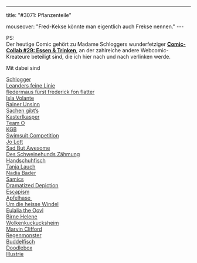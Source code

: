 ---
title: "#3071: Pflanzenteile"
<p>mouseover: "Fred-Kekse könnte man eigentlich auch Frekse nennen."
---</p><p>PS:<br /> Der heutige Comic gehört zu Madame Schloggers wunderfetziger <a href="http://schlogger.de/wordpress/"><strong>Comic-Collab #29: Essen &amp; Trinken</strong></a>, an der zahlreiche andere Webcomic-Kreateure beteiligt sind, die ich hier nach und nach verlinken werde.</p><p>Mit dabei sind</p><p><a href="http://schlogger.de/wordpress/comic-collab-029-essen-trinken/" target="_blank"><span style="color: #333333;">Schlogger</span></a><br /><a href="http://feinelinie.wordpress.com/2014/02/15/comic-collab-029-essen-und-trinken/" target="_blank"><span style="color: #333333;">Leanders feine Linie</span></a><br /><a href="http://www.fonflatter.de/2014/02/15/3071-pflanzenteile/" target="_blank"><span style="color: #333333;">fledermaus fürst frederick fon flatter</span></a><br /><a href="http://www.isla-volante.ch/comic-collab-29-essen-und-trinken/" target="_blank"><span style="color: #333333;">Isla Volante</span></a><br /><a href="http://rainerunsinn.blogspot.de/2014/02/operationsbesteck.html" target="_blank"><span style="color: #333333;">Rainer Unsinn</span></a><br /><a href="http://demichl.wordpress.com/2014/02/15/comic-collab-essen-trinken/" target="_blank"><span style="color: #333333;">Sachen gibt’s</span></a><br /><a href="http://kasterlkasper.de/2014/02/comic-collab/" target="_blank"><span style="color: #333333;">Kasterlkasper</span></a><br /><a href="http://teamocomics.wordpress.com/2014/02/15/comic-collab-29-essen-und-trinken/" target="_blank"><span style="color: #333333;">Team O</span></a><br /><a href="http://klausgehrmannbaeckmann.blogspot.de/2014/02/comic-collabs-29-essen-und-trinken.html" target="_blank"><span style="color: #333333;">KGB</span></a><br /><a href="http://paintedhell.de/blag2/?p=2328" target="_blank"><span style="color: #333333;">Swimsuit Competition</span></a><br /><a href="http://jolott.blogspot.de/2014/02/comic-collab-028-essen-trinken.html" target="_blank"><span style="color: #333333;">Jo Lott</span></a><br /><a href="http://sadbutawesome.com/post/76715145062/essen-trinken" target="_blank"><span style="color: #333333;">Sad But Awesome</span></a><br /><a href="http://des-schweinehunds-zaehmung.blogspot.de/search/label/NEUNUNDZWANZIG?m=1" target="_blank"><span style="color: #333333;">Des Schweinehunds Zähmung</span></a><br /><a href="http://www.handschuhfisch.de/not-mach-erfinderisch/" target="_blank"><span style="color: #333333;">Handschuhfisch</span></a><br /><a href="http://www.tanjalauch.com/2014/02/15/essen-trinken/" target="_blank"><span style="color: #333333;">Tanja Lauch</span></a><br /><a href="http://nadiabader.blogspot.ch/2014/02/comic-collab-029-essen-trinken.html"><span style="color: #333333;">Nadia Bader</span></a><br /><a href="http://samics.tumblr.com/post/76679040818"><span style="color: #333333;">Samics</span></a><br /><a href="http://www.dramatized.de/comic/essen-trinken/"><span style="color: #333333;">Dramatized Depiction</span></a><br /><a href="http://escapism-comics.com/comic/broccoli-saga-pt-5/"><span style="color: #333333;">Escapism</span></a><br /><a href="http://apfelhase.de/post/76720619042/comic-collab-bier-chips-on-your-hips-es-ist"><span style="color: #333333;">Apfelhase </span></a><br /><a href="http://umdieheissewindel.blogspot.de/2014/02/comiccollab-essen-trinken.html" target="_blank"><span style="color: #333333;">Um die heisse Windel</span></a><br /><a href="http://oovl.de/consulting/" target="_blank"><span style="color: #333333;">Eulalia the Oovl</span></a><br /><a href="http://birne-helene.blogspot.de/2014/02/comic-collab-029-essen-trinken.html" target="_blank"><span style="color: #333333;">Birne Helene</span></a><br /><a href="http://wolkenkuckuck.blogspot.co.at/2014/02/gourmet-comic-collab-29.html" target="_blank"><span style="color: #333333;">Wolkenkuckucksheim</span></a><br /><a href="http://www.schisslaweng.net/handwerk/" target="_blank"><span style="color: #333333;">Marvin Clifford</span></a><br /><a href="http://www.regenmonster.de/2014/02/comic-collab-nr-29-essen-trinken.html" target="_blank"><span style="color: #333333;">Regenmonster</span></a><br /><a href="http://online.buddelfisch.de/2014/02/15/comic-collab-29-essen-trinken/" target="_blank"><span style="color: #333333;">Buddelfisch</span></a><br /><a href="http://doodlebox.de/blog/2014/02/comic-collab-29-schokoladeneis/" target="_blank"><span style="color: #333333;">Doodlebox</span></a><br /><a href="http://www.illustrie.com/comics/essen-trinken-comic-collab/" target="_blank"><span style="color: #333333;">Illustrie</span></a></p><p>&nbsp;</p>

